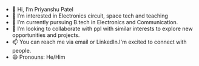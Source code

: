 - 👋 Hi, I’m Priyanshu Patel 
- 👀 I’m interested in Electronics circuit, space tech and teaching  
- 🌱 I’m currently pursuing B.tech in Electronics and Communication.
- 💞️ I’m looking to collaborate with ppl with similar interests to explore new opportunities and projects.
- 📫 You can reach me via email or LinkedIn.I'm excited to connect with people.
- 😄 Pronouns: He/Him
  

<!---
priyanshu0915/priyanshu0915 is a ✨ special ✨ repository because its `README.md` (this file) appears on your GitHub profile.
You can click the Preview link to take a look at your changes.
--->
